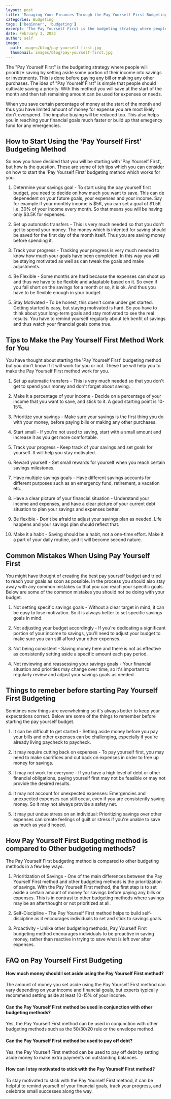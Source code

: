 ```yaml
---
layout: post
title: 'Managing Your Finances Through the Pay Yourself First Budgeting Method'
categories: Budgeting
tags: ['beginner', 'budgeting']
excerpt: 'The Pay Yourself First is the budgeting strategy where people will prioritize saving by setting aside some portion of their income into savings or investments.'
date: February 3, 2023
author: self
image:
  path: images/blog/pay-yourself-first.jpg
  thumbnail: images/blog/pay-yourself-first.jpg
---
```


The "Pay Yourself First" is the budgeting strategy where people will prioritize saving by setting aside some portion of their income into savings or investments. This is done before paying any bill or making any other purchases. The idea of "Pay Yourself First" is simple that people should cultivate saving a priority. With this method you will save at the start of the month and then teh remaining amount can be used for expenses or needs. 

When you save certain percentage of money at the start of the month and thus you have limited amount of money for expense you are most likely don't overspend. The impulse buying will be reduced too. This also helps you in reaching your financial goals much faster or build up that emegency fund for any emergencies. 

## How to Start Using the 'Pay Yourself First' Budgeting Method

So now you have decided that you will be starting with 'Pay Yourself First', but how is the question. These are some of teh tips which you can consider on how to start the 'Pay Yourself First' budgeting method which works for you.

1.  Determine your savings goal - To start using the pay yourself first budget, you need to decide on how much you want to save. This can de depenedent on your future goals, your expenses and your income. Say for example if your monthly income is $5K, you can set a goal of $1.5K i.e. 30% of your income every month. So that means you will be having only $3.5K for expenses.

2. Set up automatic transfers - This is very much needed so that you don't get to spend your money. The money which is intented for saving should be saved for the first day of the month itself. Thus you are saving money before spending it.

3.  Track your progress - Tracking your progress is very much needed to know how much your goals have been completed. In this way you will be staying motivated as well as can tweak the goals and make adjustments. 
    
4. Be Flexible - Some months are hard because the expenses can shoot up and thus we have to be flexible and adaptable based on it. So even if you fall short on the savings for a month or so, it is ok. And thus you have to be flexible enough in your budget.

5. Stay Motivated - To be honest, this doen't come under get started. Getting started is easy, but staying motivated is hard. So you have to think about your long-term goals and  stay motivated to see the real results. You have to remind yourself regularly about teh benfit of savings and thus watch your financial goals come true.

## Tips to Make the Pay Yourself First Method Work for You

You have thought about starting the 'Pay Yourself First' budgeting method but you don't know if it will work for you or not. These tipe will help you to make the Pay Yourself First method work for you.

1.  Set up automatic transfers - This is very much needed so that you don't get to spend your money and don't forget about saving.
    
2.  Make it a percentage of your income -  Decide on a percentage of your income that you want to save, and stick to it. A good starting point is 10-15%.
    
3.  Prioritize your savings - Make sure your savings is the first thing you do with your money, before paying bills or making any other purchases.
    
4.  Start small - If you're not used to saving, start with a small amount and increase it as you get more comfortable.
    
5.  Track your progress - Keep track of your savings and set goals for yourself. It will help you stay motivated.
    
6.  Reward yourself - Set small rewards for yourself when you reach certain savings milestones.
    
7.  Have multiple savings goals - Have different savings accounts for different purposes such as an emergency fund, retirement, a vacation etc.
    
8.  Have a clear picture of your financial situation - Understand your income and expenses, and have a clear picture of your current debt situation to plan your savings and expenses better.
    
9.  Be flexible - Don't be afraid to adjust your savings plan as needed. Life happens and your savings plan should reflect that.
    
10.  Make it a habit - Saving should be a habit, not a one-time effort. Make it a part of your daily routine, and it will become second nature.

## Common Mistakes When Using Pay Yourself First

You might have thought of creating the best pay yourself budget and tried to reach your goals as soon as possible. In the process you should also stay away with any common mistakes so that you can reach your specific goals. Below are some of the common mistakes you should not be doing with your budget.

1. Not setting specific savings goals - Without a clear target in mind, it can be easy to lose motivation. So it is always better to set specific savings goals in mind.
    
2.  Not adjusting your budget accordingly - If you're dedicating a significant portion of your income to savings, you'll need to adjust your budget to make sure you can still afford your other expenses.
    
3.  Not being consistent - Saving money here and there is not as effective as consistently setting aside a specific amount each pay period.
    
4.  Not reviewing and reassessing your savings goals - Your financial situation and priorities may change over time, so it's important to regularly review and adjust your savings goals as needed.

## Things to remeber before starting Pay Yourself First Budgeting

Somtimes new things are overwhelming so it's always better to keep your expectations correct. Below are some of the things to remember before starting the pay yourself budget.

1.  It can be difficult to get started - Setting aside money before you pay your bills and other expenses can be challenging, especially if you're already living paycheck to paycheck.
    
2.  It may require cutting back on expenses - To pay yourself first, you may need to make sacrifices and cut back on expenses in order to free up money for savings.
    
3.  It may not work for everyone - If you have a high level of debt or other financial obligations, paying yourself first may not be feasible or may not provide the desired results.
    
4.  It may not account for unexpected expenses: Emergencies and unexpected expenses can still occur, even if you are consistently saving money. So it may not always provide a safety net.
    
5.  It may put undue stress on an individual: Prioritizing savings over other expenses can create feelings of guilt or stress if you're unable to save as much as you'd hoped.

## How Pay Yourself First Budgeting method is compared to Other budgeting methods?

The Pay Yourself First budgeting method is compared to other budgeting methods in a few key ways.

1.  Prioritization of Savings - One of the main differences between the Pay Yourself First method and other budgeting methods is the prioritization of savings. With the Pay Yourself First method, the first step is to set aside a certain amount of money for savings before paying any bills or expenses. This is in contrast to other budgeting methods where savings may be an afterthought or not prioritized at all.

2.  Self-Discipline - The Pay Yourself First method helps to build self-discipline as it encourages individuals to set and stick to savings goals.

3.  Proactivity - Unlike other budgeting methods, Pay Yourself First budgeting method encourages individuals to be proactive in saving money, rather than reactive in trying to save what is left over after expenses. 

## FAQ on Pay Yourself First Budgeting

#### How much money should I set aside using the Pay Yourself First method?

The amount of money you set aside using the Pay Yourself First method can vary depending on your income and financial goals, but experts typically recommend setting aside at least 10-15% of your income.

#### Can the Pay Yourself First method be used in conjunction with other budgeting methods?

Yes, the Pay Yourself First method can be used in conjunction with other budgeting methods such as the 50/30/20 rule or the envelope method.

#### Can the Pay Yourself First method be used to pay off debt?

Yes, the Pay Yourself First method can be used to pay off debt by setting aside money to make extra payments on outstanding balances.

#### How can I stay motivated to stick with the Pay Yourself First method?

To stay motivated to stick with the Pay Yourself First method, it can be helpful to remind yourself of your financial goals, track your progress, and celebrate small successes along the way.
